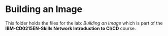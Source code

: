 # Building an Image

This folder holds the files for the lab: *Building an Image* which is part of the **IBM-CD0215EN-Skills Network Introduction to CI/CD** course.
